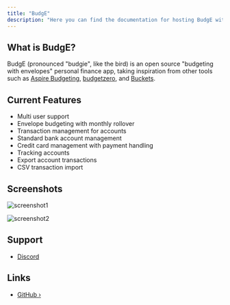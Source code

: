 ```yaml
---
title: "BudgE"
description: "Here you can find the documentation for hosting BudgE with Coolify."
---
```



## What is BudgE?
BudgE (pronounced "budgie", like the bird) is an open source "budgeting with envelopes" personal finance app, taking inspiration from other tools such as [Aspire Budgeting](https://www.aspirebudget.com?utm_source=coolify.io), [budgetzero](https://budgetzero.io?utm_source=coolify.io), and [Buckets](https://www.budgetwithbuckets.com/?utm_source=coolify.io).

## Current Features

- Multi user support
- Envelope budgeting with monthly rollover
- Transaction management for accounts
- Standard bank account management
- Credit card management with payment handling
- Tracking accounts
- Export account transactions
- CSV transaction import

## Screenshots

![screenshot1](https://raw.githubusercontent.com/linuxserver/budge/main/images/budget.png)


![screenshot2](https://raw.githubusercontent.com/linuxserver/budge/main/images/account.png)

## Support

- [Discord](https://discord.gg/hKJWjDqCBz)

## Links

- [GitHub ›](https://github.com/linuxserver/budge?utm_source=coolify.io)
